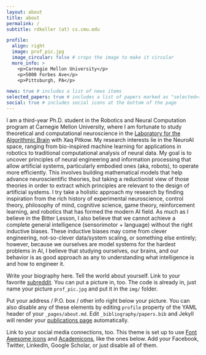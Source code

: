 ```yaml
---
layout: about
title: about
permalink: /
subtitle: rdkeller (at) cs.cmu.edu

profile:
  align: right
  image: prof_pic.jpg
  image_circular: false # crops the image to make it circular
  more_info: >
    <p>Carnegie Mellon University</p>
    <p>5000 Forbes Ave</p>
    <p>Pittsburgh, PA</p>

news: true # includes a list of news items
selected_papers: true # includes a list of papers marked as "selected={true}"
social: true # includes social icons at the bottom of the page
---
```

I am a third-year Ph.D. student in the Robotics and Neural Computation program at Carnegie Mellon University, where I am fortunate to study theoretical and computational neuroscience in the [Laboratory for the Algorithmic Brain](xaqlab.com) with Xaq Pitkow. My research interests lie in the NeuroAI space, ranging from bio-inspired machine learning for applications in robotics to traditional computational analysis of neural data. My goal is to uncover principles of neural engineering and information processing that allow artificial systems, particularly embodied ones (aka, robots), to operate more efficiently. This involves building mathematical models that help advance neuroscientific theories, but taking a reductionist view of those theories in order to extract which principles are relevant to the design of artificial systems. I try take a holistic approach my research by finding inspiration from the rich history of experimental neuroscience, control theory, philosophy of mind, cognitive science, game theory, reinforcement learning, and robotics that has formed the modern AI field. As much as I believe in the Bitter Lesson, I also believe that we cannot achieve a complete general intelligence (sensorimotor + language) without the right inductive biases. These inductive biases may come from clever engineering, not-so-clever data/system scaling, or something else entirely; however, because we ourselves are model systems for the hardest problems in AI, I believe that studying ourselves, our brains, and our behavior is as good approach as any to understanding what intelligence is and how to engineer it. 

Write your biography here. Tell the world about yourself. Link to your favorite [subreddit](http://reddit.com). You can put a picture in, too. The code is already in, just name your picture `prof_pic.jpg` and put it in the `img/` folder.

Put your address / P.O. box / other info right below your picture. You can also disable any of these elements by editing `profile` property of the YAML header of your `_pages/about.md`. Edit `_bibliography/papers.bib` and Jekyll will render your [publications page](/al-folio/publications/) automatically.

Link to your social media connections, too. This theme is set up to use [Font Awesome icons](https://fontawesome.com/) and [Academicons](https://jpswalsh.github.io/academicons/), like the ones below. Add your Facebook, Twitter, LinkedIn, Google Scholar, or just disable all of them.
